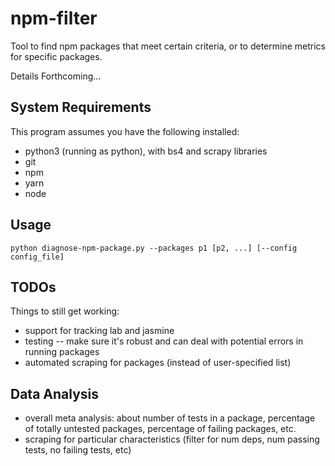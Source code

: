 # npm-filter
Tool to find npm packages that meet certain criteria, or to determine metrics for specific packages.

Details Forthcoming...

## System Requirements
This program assumes you have the following installed:
* python3 (running as python), with bs4 and scrapy libraries
* git
* npm
* yarn
* node

## Usage
`python diagnose-npm-package.py --packages p1 [p2, ...] [--config config_file]`

## TODOs
Things to still get working:
* support for tracking lab and jasmine 
* testing -- make sure it's robust and can deal with potential errors in running packages
* automated scraping for packages (instead of user-specified list)

## Data Analysis
* overall meta analysis: about number of tests in a package, percentage of totally untested packages, percentage of failing packages, etc.
* scraping for particular characteristics (filter for num deps, num passing tests, no failing tests, etc)
